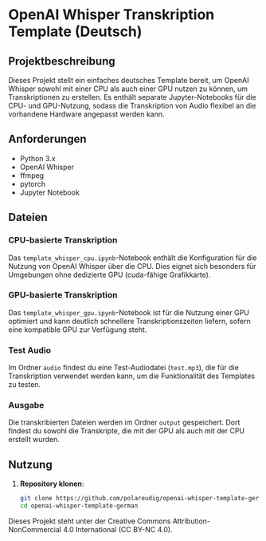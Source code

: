 # OpenAI Whisper Transkription Template (Deutsch)

## Projektbeschreibung
Dieses Projekt stellt ein einfaches deutsches Template bereit, um OpenAI Whisper sowohl mit einer CPU als auch einer GPU nutzen zu können, um Transkriptionen zu erstellen. Es enthält separate Jupyter-Notebooks für die CPU- und GPU-Nutzung, sodass die Transkription von Audio flexibel an die vorhandene Hardware angepasst werden kann.

## Anforderungen
- Python 3.x
- OpenAI Whisper
- ffmpeg
- pytorch
- Jupyter Notebook

## Dateien

### CPU-basierte Transkription
Das `template_whisper_cpu.ipynb`-Notebook enthält die Konfiguration für die Nutzung von OpenAI Whisper über die CPU. Dies eignet sich besonders für Umgebungen ohne dedizierte GPU (cuda-fähige Grafikkarte).

### GPU-basierte Transkription
Das `template_whisper_gpu.ipynb`-Notebook ist für die Nutzung einer GPU optimiert und kann deutlich schnellere Transkriptionszeiten liefern, sofern eine kompatible GPU zur Verfügung steht.

### Test Audio
Im Ordner `audio` findest du eine Test-Audiodatei (`test.mp3`), die für die Transkription verwendet werden kann, um die Funktionalität des Templates zu testen.

### Ausgabe
Die transkribierten Dateien werden im Ordner `output` gespeichert. Dort findest du sowohl die Transkripte, die mit der GPU als auch mit der CPU erstellt wurden.

## Nutzung

1. **Repository klonen**:
   ```bash
   git clone https://github.com/polareudig/openai-whisper-template-german
   cd openai-whisper-template-german

Dieses Projekt steht unter der Creative Commons Attribution-NonCommercial 4.0 International (CC BY-NC 4.0).

